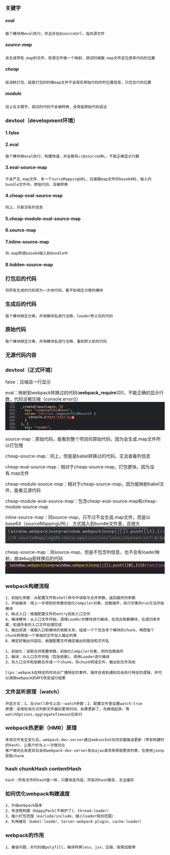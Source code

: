 ### 关键字

##### eval

    每个模块用eval执行，并且存在@sourceUrl，指向源文件

##### source-map

    会生成带有.map的文件，和源文件做一个映射，调试时根据.map文件定位原来代码的位置

##### cheap

    低消耗打包，就是打包的时候map文件不会保存原始代码的列位置信息，只包含行的位置

##### module

    加上在关键字，调试的代码不会被转换，会保留原始代码语法

### devtool（development环境）

#### 1.false

#### 2.eval

    每个模块用eval执行，构建快速，并且都有//@sourceURL，不能正确显示行数

#### 3.eval-source-map

    不会产生.map文件，多一个surceMappingURL，后面跟map文件的base64码，插入的
    bundle文件中。原始代码，没被转换

#### 4.cheap-eval-source-map

    同上，只是没有列信息

#### 5.cheap-module-eval-source-map

#### 6.source-map

#### 7.inline-source-map

    将.map转成base64插入到bundle中

#### 8.hidden-source-map

### 打包后的代码

    将所有生成的代码视为一大块代码，看不到相互分离的模块

### 生成后的代码

    每个模块相互分离，并用模块名进行注释，loader转义后的代码

### 原始代码

    每个模块相互分离，并用模块名进行注释，看到转义前的代码

### 无源代码内容

### devtool（正式环境）

false：压缩且一行显示

eval：映射到webpack转换过的代码(__webpack_require__(0))，不能正确的显示行数，代码没被压缩（console.error()）
![img.png](img/eval.png)

source-map：原始代码，能看到整个项目的原始代码，因为会生成.map文件所以打包慢

cheap-source-map：同上，但是是babel转换过的代码，无法查看列信息

cheap-eval-source-map：相对于cheap-source-map，打包更快，因为没有.map文件

cheap-module-source-map：相对于cheap-source-map，因为能映射babel文件，能看见源代码

cheap-module-eval-source-map：包含cheap-eval-source-map和cheap-module-source-map

inline-source-map：同source-map，只不过不会生成.map文件，而是以base64（sourceMappingURL） 方式插入到bundle文件里，且很大
![img_1.png](img_1.png)

cheap-source-map：同source-map，但是不包含列信息，也不会有loader映射，故debug是转换后的代码
![img_2.png](img_2.png)

### webpack构建流程
    1、初始化参数：从配置文件和shell命令中读取与合并参数，返回最终的参数
    2、开始编译：用上一步得到的参数初始化Compiler对象，加载插件，执行对象的run方法开始编译
    3、缺点入口：根据配置文件的entry找到入口文件
    4、编译模块：从入口文件开始，调用Loader对模块进行编译，在找出依赖模块，在递归本步骤，知道所有的入口文件处理完成
    5、输出资源：根据入口和模块的依赖关系，组成一个个包含多个模块的chunk，再把每个chunk转换成一个单独的文件加入输出列表
    6、确定好输出内容后，根据配置文件确定输出的路径和文件名
    
    1、初始化：读取合并配置参数，初始化Compiler对象，同时加载插件
    2、编译：从入口文件开始（包括依赖），调用Loader进行编译
    3、将入口文件和依赖合并成一个chunk，将chunk转成文件，输出到文件系统
    
    tips：webpack在特定的时间点广播特定的事件，插件在收到通知后会执行特定的逻辑，并可以调用webpack的API改变运行结果

### 文件监听原理（watch）
    开启方式：1、在shell命令上加--watch参数；2、配置文件里设置watch:true
    原理：采用轮询方式判断文件最后更改时间，如果更新了，先换成起来，等watchOptions.aggregateTimeout后执行

### webpack热更新（HMR）原理
    本地文件发生变化后，webpack-dev-server通过websocket向浏览器推送更新（带有构建时的hash），让客户的与上一次做对比
    客户端对比有差异后会向webpack-dev-server发出ajax请求来获取更改列表，在使用jsonp获取chunk

### hash chunkHash contentHash
    hash：所有文件的hash值一样，只要改变内容，所有的hash都变，无法缓存
    
### 如何优化webpack构建速度
    1、升级webpack版本
    2、多进程构建（HappyPack(不维护了)、thread-loader）
    3、缩小打包范围（exclude/include，缩小loader规则范围）
    4、利用缓存（babel-loader、terser-webpack-plugin、cache-loader）

### webpack的作用
    1、兼容问题，对代码做polyfill，编译转换less、jsx，压缩，按需加载等
    
    
    





    
    

    

    
    
